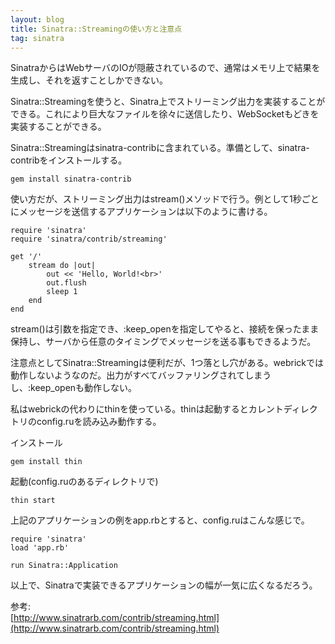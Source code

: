 ```yaml
---
layout: blog
title: Sinatra::Streamingの使い方と注意点
tag: sinatra
---
```




SinatraからはWebサーバのIOが隠蔽されているので、通常はメモリ上で結果を生成し、それを返すことしかできない。

Sinatra::Streamingを使うと、Sinatra上でストリーミング出力を実装することができる。これにより巨大なファイルを徐々に送信したり、WebSocketもどきを実装することができる。

Sinatra::Streamingはsinatra-contribに含まれている。準備として、sinatra-contribをインストールする。

    gem install sinatra-contrib

使い方だが、ストリーミング出力はstream()メソッドで行う。例として1秒ごとにメッセージを送信するアプリケーションは以下のように書ける。

    require 'sinatra'
    require 'sinatra/contrib/streaming'
    
    get '/'
    	stream do |out|
    		out << 'Hello, World!<br>'
    		out.flush
    		sleep 1
    	end
    end

stream()は引数を指定でき、:keep_openを指定してやると、接続を保ったまま保持し、サーバから任意のタイミングでメッセージを送る事もできるようだ。

注意点としてSinatra::Streamingは便利だが、1つ落とし穴がある。webrickでは動作しないようなのだ。出力がすべてバッファリングされてしまうし、:keep_openも動作しない。

私はwebrickの代わりにthinを使っている。thinは起動するとカレントディレクトリのconfig.ruを読み込み動作する。

インストール

    gem install thin

起動(config.ruのあるディレクトリで)

    thin start

上記のアプリケーションの例をapp.rbとすると、config.ruはこんな感じで。

    require 'sinatra'
    load 'app.rb'
    
    run Sinatra::Application

以上で、Sinatraで実装できるアプリケーションの幅が一気に広くなるだろう。

参考:  
[http://www.sinatrarb.com/contrib/streaming.html](http://www.sinatrarb.com/contrib/streaming.html)
